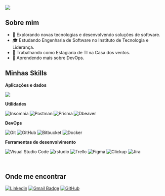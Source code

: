 ![](https://komarev.com/ghpvc/?username=iuricode&color=006bed)

## Sobre mim

- 🤔 Explorando novas tecnologias e desenvolvendo soluções de software.
- 🎓 Estudando Engenharia de Software no Instituto de Tecnologia e Liderança.
- 💼 Trabalhando como Estagiaria de TI na Casa dos ventos.
- 🌱 Aprendendo mais sobre DevOps.

## Minhas Skills

**Aplicações e dados**

<a href="https://skillicons.dev">
    <img src="https://skillicons.dev/icons?i=html,css,javascript,typescript,react,next,tailwind,nest,express,python,r&perline=14" />
</a>

**Utilidades**

![Insomnia](https://img.shields.io/badge/-Insomnia-333333?style=flat&logo=insomnia)
![Postman](https://img.shields.io/badge/-Postman-333333?style=flat&logo=postman)
![Prisma](https://img.shields.io/badge/-Prisma-333333?style=flat&logo=prisma)
![Dbeaver](https://img.shields.io/badge/-dbeaver-333333?style=flat&logo=dbeaver)

**DevOps**

![Git](https://img.shields.io/badge/-Git-333333?style=flat&logo=git)
![GitHub](https://img.shields.io/badge/-GitHub-333333?style=flat&logo=github)
![Bitbucket](https://img.shields.io/badge/-Bitbucket-333333?style=flat&logo=bitbucket)
![Docker](https://img.shields.io/badge/-Docker-333333?style=flat&logo=docker)


**Ferramentas de desenvolvimento**

![Visual Studio Code](https://img.shields.io/badge/-vscode-333333?style=flat&logo=vscode&logoColor=007ACC)
![rstudio](https://img.shields.io/badge/-rstudio-333333?style=flat&logo=rstudio&logoColor=007ACC)
![Trello](https://img.shields.io/badge/-Trello-333333?style=flat&logo=trello&logoColor=007ACC)
![Figma](https://img.shields.io/badge/-Figma-333333?style=flat&logo=figma&logoColor=007ACC)
![Clickup](https://img.shields.io/badge/-clickup-333333?style=flat&logo=clickup&logoColor=007ACC)
![Jira](https://img.shields.io/badge/-jira-333333?style=flat&logo=jira&logoColor=007ACC)

<br/>

## Onde me encontrar

[![Linkedin](https://img.shields.io/badge/-linkedin-blue?style=flat-square&logo=Linkedin&logoColor=white&link=https://www.linkedin.com/in/raissa-sabino/)]([(https://www.linkedin.com/in/raissa-sabino/)])
[![Gmail Badge](https://img.shields.io/badge/-gmail-006bed?style=flat-square&logo=Gmail&logoColor=white&link=mailto:raissasilvasabino@gmail.com)](mailto:raissasilvasabino@gmail.com)
[![GitHub](https://img.shields.io/github/followers/iuricode?label=follow&style=social)](https://github.com/Ra2861)
